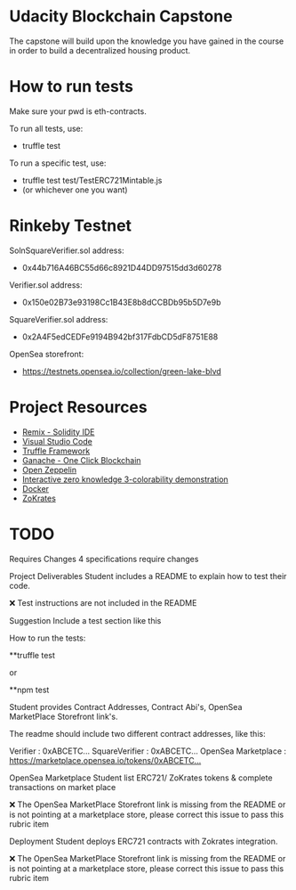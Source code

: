 # Udacity Blockchain Capstone

The capstone will build upon the knowledge you have gained in the course in order to build a decentralized housing product.

# How to run tests

Make sure your pwd is eth-contracts.

To run all tests, use:

- truffle test

To run a specific test, use:

- truffle test test/TestERC721Mintable.js
- (or whichever one you want)

# Rinkeby Testnet

SolnSquareVerifier.sol address:

- 0x44b716A46BC55d66c8921D44DD97515dd3d60278

Verifier.sol address:

- 0x150e02B73e93198Cc1B43E8b8dCCBDb95b5D7e9b

SquareVerifier.sol address:

- 0x2A4F5edCEDFe9194B942bf317FdbCD5dF8751E88

OpenSea storefront:

- https://testnets.opensea.io/collection/green-lake-blvd

# Project Resources

- [Remix - Solidity IDE](https://remix.ethereum.org/)
- [Visual Studio Code](https://code.visualstudio.com/)
- [Truffle Framework](https://truffleframework.com/)
- [Ganache - One Click Blockchain](https://truffleframework.com/ganache)
- [Open Zeppelin ](https://openzeppelin.org/)
- [Interactive zero knowledge 3-colorability demonstration](http://web.mit.edu/~ezyang/Public/graph/svg.html)
- [Docker](https://docs.docker.com/install/)
- [ZoKrates](https://github.com/Zokrates/ZoKrates)

# TODO

Requires Changes
4 specifications require changes

Project Deliverables
Student includes a README to explain how to test their code.

:x: Test instructions are not included in the README

Suggestion
Include a test section like this

How to run the tests:

\*\*truffle test

or

\*\*npm test

Student provides Contract Addresses, Contract Abi's, OpenSea MarketPlace Storefront link's.

The readme should include two different contract addresses, like this:

Verifier : 0xABCETC...
SquareVerifier : 0xABCETC…
OpenSea Marketplace : https://marketplace.opensea.io/tokens/0xABCETC…

OpenSea Marketplace
Student list ERC721/ ZoKrates tokens & complete transactions on market place

:x: The OpenSea MarketPlace Storefront link is missing from the README or is not pointing at a marketplace store, please correct this issue to pass this rubric item

Deployment
Student deploys ERC721 contracts with Zokrates integration.

:x: The OpenSea MarketPlace Storefront link is missing from the README or is not pointing at a marketplace store, please correct this issue to pass this rubric item
